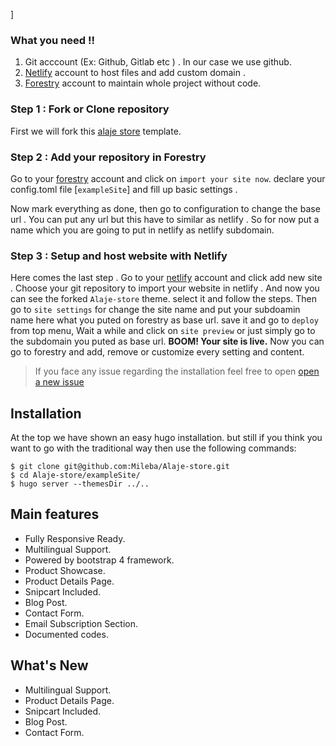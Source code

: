 ]
### What you need !!

1. Git acccount (Ex: Github, Gitlab etc ) . In our case we use github.
2. [Netlify](https://bit.ly/netlify-account) account to host files and add custom domain .
3. [Forestry](https://bit.ly/forestry-account) account to maintain whole project without code.


### Step 1 : Fork or Clone repository

First we will fork this [alaje store](https://github.com/Mileba/Alaje-store) template.

### Step 2 : Add your repository in Forestry

Go to your [forestry](https://bit.ly/forestry-account)  account and click on `import your site now`. declare your config.toml file [`exampleSite`] and fill up basic settings .


Now mark everything as done, then go to configuration to change the base url . You can put any url but this have to similar as netlify . So for now put a name which you are going to put in netlify as netlify subdomain.

### Step 3 : Setup and host website with Netlify

Here comes the last step . Go to your [netlify](https://bit.ly/netlify-account) account and click add new site . Choose your git repository to import your website in netlify .  And now you can see the forked `Alaje-store` theme. select it and follow the steps. Then go to `site settings` for change the site name and put your subdoamin name here what you puted on forestry as base url. save it and go to `deploy` from top menu, Wait a while and click on `site preview` or just simply go to the subdomain you puted as base url. **BOOM! Your site is live.** Now you can go to forestry and add, remove or customize every setting and content.

> If you face any issue regarding the installation feel free to open [open a new issue](https://github.com/Mileba/Alaje-store/issues)



## Installation
At the top we have shown an easy hugo installation. but still if you think you want to go with the traditional way then use the following commands:

```
$ git clone git@github.com:Mileba/Alaje-store.git
$ cd Alaje-store/exampleSite/
$ hugo server --themesDir ../..
```


## Main features

* Fully Responsive Ready.
* Multilingual Support.
* Powered by bootstrap 4 framework.
* Product Showcase.
* Product Details Page.
* Snipcart Included.
* Blog Post.
* Contact Form.
* Email Subscription Section.
* Documented codes.

## What's New

* Multilingual Support.
* Product Details Page.
* Snipcart Included.
* Blog Post.
* Contact Form.

